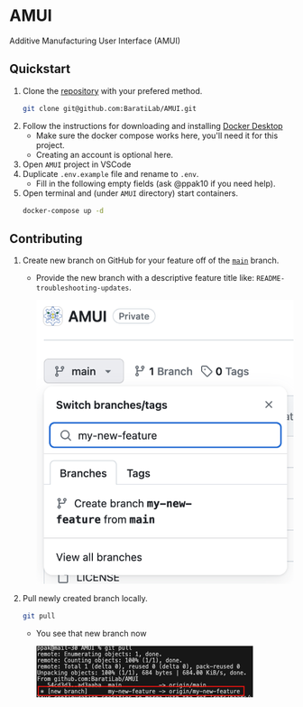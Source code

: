 # AMUI
Additive Manufacturing User Interface (AMUI)

## Quickstart
1. Clone the [repository]("https://github.com/BaratiLab/AMUI.git") with your prefered method.
    ```bash
    git clone git@github.com:BaratiLab/AMUI.git
    ```
2. Follow the instructions for downloading and installing [Docker Desktop]("https://www.docker.com/products/docker-desktop/")
    - Make sure the docker compose works here, you'll need it for this project.
    - Creating an account is optional here.
3. Open `AMUI` project in VSCode
4. Duplicate `.env.example` file and rename to `.env`.
    - Fill in the following empty fields (ask @ppak10 if you need help).
5. Open terminal and (under `AMUI` directory) start containers.
    ```bash
    docker-compose up -d
    ```

## Contributing
1. Create new branch on GitHub for your feature off of the [`main`](https://github.com/BaratiLab/AMUI) branch.
    - Provide the new branch with a descriptive feature title like: `README-troubleshooting-updates`.

      ![image/new_branch.png](./images/new_branch.png)
2. Pull newly created branch locally.
    ```bash
    git pull
    ```
    - You see that new branch now

      ![image/new_branch_pull.png](./images/new_branch_pull.png)
